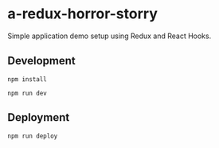 # a-redux-horror-storry

Simple application demo setup using Redux and React Hooks.

## Development

`npm install`

`npm run dev`

## Deployment

`npm run deploy`
